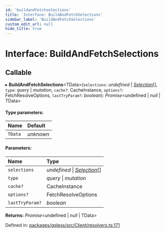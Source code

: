 ```yaml
---
id: 'buildandfetchselections'
title: 'Interface: BuildAndFetchSelections'
sidebar_label: 'BuildAndFetchSelections'
custom_edit_url: null
hide_title: true
---
```


# Interface: BuildAndFetchSelections

## Callable

▸ **BuildAndFetchSelections**<TData\>(`selections`: _undefined_ \| [_Selection_](../classes/selection.md)[], `type`: _query_ \| _mutation_, `cache?`: CacheInstance, `options?`: FetchResolveOptions, `lastTryParam?`: _boolean_): _Promise_<undefined \| _null_ \| TData\>

#### Type parameters:

| Name    | Default   |
| :------ | :-------- |
| `TData` | _unknown_ |

#### Parameters:

| Name            | Type                                                    |
| :-------------- | :------------------------------------------------------ |
| `selections`    | _undefined_ \| [_Selection_](../classes/selection.md)[] |
| `type`          | _query_ \| _mutation_                                   |
| `cache?`        | CacheInstance                                           |
| `options?`      | FetchResolveOptions                                     |
| `lastTryParam?` | _boolean_                                               |

**Returns:** _Promise_<undefined \| _null_ \| TData\>

Defined in: [packages/gqless/src/Client/resolvers.ts:171](https://github.com/gqless/gqless/blob/master/packages/gqless/src/Client/resolvers.ts#L171)
